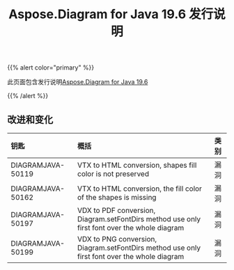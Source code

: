 ﻿---
title: Aspose.Diagram for Java 19.6 发行说明
type: docs
weight: 70
url: /zh/java/aspose-diagram-for-java-19-6-release-notes/
---
{{% alert color="primary" %}} 

此页面包含发行说明[Aspose.Diagram for Java 19.6](https://docs.aspose.com/diagram/java/aspose-diagram-for-java-19-6-release-notes/)

{{% /alert %}} 
## **改进和变化**

|**钥匙**|**概括**|**类别**|
|:- |:- |:- |
|DIAGRAMJAVA-50119|VTX to HTML conversion, shapes fill color is not preserved|漏洞|
|DIAGRAMJAVA-50162|VTX to HTML conversion, the fill color of the shapes is missing|漏洞|
|DIAGRAMJAVA-50197|VDX to PDF conversion, Diagram.setFontDirs method use only first font over the whole diagram|漏洞|
|DIAGRAMJAVA-50199|VDX to PNG conversion, Diagram.setFontDirs method use only first font over the whole diagram|漏洞|

